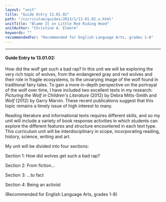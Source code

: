 ```yaml
---
layout: "unit"
title: "Guide Entry 13.01.02"
path: "/curriculum/guides/2013/1/13.01.02.x.html"
unitTitle: "Blame It on Little Red Riding Hood"
unitAuthor: "Christine A. Elmore"
keywords: ""
recommendedFor: "Recommended for English Language Arts, grades 1-8"
---
```

<body>
<hr/>
<h4>
Guide Entry to 13.01.02:
</h4>
<p>
How did the wolf get such a bad rap? In this unit we will be exploring the very rich topic of wolves, from the endangered gray and red wolves and their role in fragile ecosystems, to the unvarying image of the wolf found in traditional fairy tales. To gain a more in-depth perspective on the portrayal of the wolf over time, I have included two excellent texts in my research:
<i>
Picturing the Wolf in Children's Literature
</i>
(2012) by Debra Mitts-Smith and
<i>
Wolf
</i>
(2012) by Garry Marvin. These recent publications suggest that this topic remains a timely issue of high interest to many.
</p>
<p>
Reading literature and informational texts requires different skills, and so my unit will include a variety of book response activities in which students can explore the different features and structure encountered in each text type. This curriculum unit will be interdisciplinary in scope, incorporating reading, history, science, writing and art.
</p>
<p>
My unit will be divided into four sections:
</p>
<p>
Section 1: How did wolves get such a bad rap?
</p>
<p>
Section 2: From fiction…
</p>
<p>
Section 3: …to fact
</p>
<p>
Section 4: Being an activist
</p>
<p>
(Recommended for English Language Arts, grades 1-8)
</p>
</body>